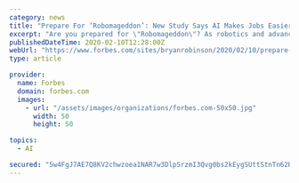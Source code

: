 ```yaml
---
category: news
title: "Prepare For ‘Robomageddon’: New Study Says AI Makes Jobs Easier But Bad For Workers"
excerpt: "Are you prepared for \"Robomageddon\"? As robotics and advanced automation continue to spread throughout the American workplace, a new study shows that attitudes are a mixed bag."
publishedDateTime: 2020-02-10T12:28:00Z
webUrl: "https://www.forbes.com/sites/bryanrobinson/2020/02/10/prepare-for-robomageddon-new-study-says-ai-makes-jobs-easier-but-bad-for-workers/"
type: article

provider:
  name: Forbes
  domain: forbes.com
  images:
    - url: "/assets/images/organizations/forbes.com-50x50.jpg"
      width: 50
      height: 50

topics:
  - AI

secured: "5w4FgJ7AE7Q8KV2chwzoea1NAR7w3DlpSrzmI3Qvg0bs2kEygSUttStnTn62HtDhkk1zeFPGIkvAJ7pVpPGR90ARLrbL77mZQiLE5gTaYEOhj0BJs0t0+d8GrGe1VQdDH8tQ76OxuR3IkuX1eY/y23DURVJhG0RY1703ss/XIrdcR3Z6ztgMk4Fv5Yb87CetIJpnqw8k4Y8bvqQKXStGhgDojs8KIkcpG2E9JAJUcS0Kn0Q8PhfcYYa50L8gBurPK5ddcZXH62ckqH42WgMvJ2uqK7vnZ2rtHleJmwcp8lJHX2Po+MHx0T0PrlX3p8cjUk9TrgqNwy78iARrpt1Epx+wX9mBRbz3GgKrIiGLT7v0PCaGdH84g4sodnrJt6PVmepY1jv1epUKZJgM0+e1S8Dcd4TZ1hbcyvZ46PogGKPooa9elo+Xb4UOEx9jXEOCvklXxilKUj1ZBK8p0b0on8IoqOKohaFP/7svV8Qz+pI=;ML7Ru3HclfKdjNc2BQtbvQ=="
---
```


